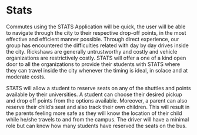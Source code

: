 # Stats
 
Commutes using the STATS Application will be quick, the user will be able to navigate through the city to their respective drop-off points, in the most effective and efficient manner possible. Through direct experience, our group has encountered the difficulties related with day by day drives inside the city. Rickshaws are generally untrustworthy and costly and vehicle organizations are restrictively costly. STATS will offer a one of a kind open door to all the organizations to provide their students with  STATS where they can travel inside the city whenever the timing is ideal, in solace and at moderate costs.

STATS will allow a student to reserve seats on any of the shuttles and points available by their universities. A student can choose their desired pickup and drop off points from the options available. Moreover, a parent can also reserve their child’s seat and also track their own children. This will result in the parents feeling more safe as they will know the location of their child while he/she travels to and from the campus. The driver will have a minimal role but can know how many students have reserved the seats on the bus.
